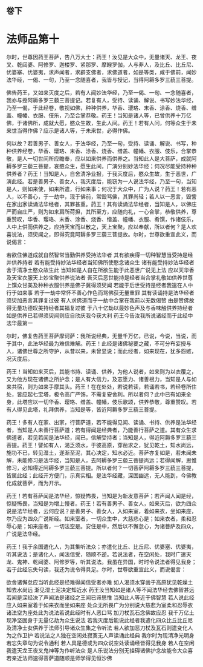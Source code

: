 <hgroup>
  <h2>卷下</h2>
  <h1>法师品第十</h1>
</hgroup>
<p>
  尔时，世尊因药王菩萨，告八万大士：药王！汝见是大众中，无量诸天、龙王、夜叉、乾闼婆、阿修罗、迦楼罗、紧那罗、摩睺罗伽，人与非人，及比丘、比丘尼、优婆塞、优婆夷，求声闻者，求辟支佛者，求佛道者，如是等类，咸于佛前，闻妙法华经，一偈、一句，乃至一念随喜者，我皆与授记，当得阿耨多罗三藐三菩提。
</p>
<p>
  佛告药王，又如来灭度之后，若有人闻妙法华经，乃至一偈、一句、一念随喜者，我亦与授阿耨多罗三藐三菩提记。若复有人，受持、读诵、解说、书写妙法华经，乃至一偈，于此经卷，敬视如佛，种种供养，华香、璎珞、末香、涂香、烧香、缯盖、幢幡、衣服、伎乐，乃至合掌恭敬。药王！当知是诸人等，已曾供养十万亿佛，于诸佛所，成就大愿，愍众生故，生此人间。药王！若有人问，何等众生于未来世当得作佛？应示是诸人等，于未来世，必得作佛。
</p>
<p>
  何以故？若善男子、善女人，于法华经，乃至一句，受持、读诵、解说、书写，种种供养经卷，华香、璎珞、末香、涂香、烧香、缯盖、幢幡、衣服、伎乐，合掌恭敬，是人一切世间所应瞻奉，应以如来供养而供养之。当知此人是大菩萨，成就阿耨多罗三藐三菩提，哀愍众生，愿生此间，广演分别妙法华经；何况尽能受持种种供养者？药王！当知是人，自舍清净业报，于我灭度后，愍众生故，生于恶世，广演此经。若是善男子、善女人，我灭度后，能窃为一人说法华经，乃至一句，当知是人，则如来使，如来所遣，行如来事；何况于大众中，广为人说？药王！若有恶人，以不善心，于一劫中，现于佛前，常毁骂佛，其罪尚轻；若人以一恶言，毁訾在家出家读诵法华经者，其罪甚重。药王！其有读诵法华经者，当知是人，以佛庄严而自庄严，则为如来肩所荷担，其所至方，应随向礼，一心合掌，恭敬供养，尊重赞叹，华香、璎珞、末香、涂香、烧香、缯盖、幢幡、衣服、肴馔，作诸伎乐，人中上供而供养之，应持天宝而以散之，天上宝聚，应以奉献，所以者何？是人欢喜说法，须臾闻之，即得究竟阿耨多罗三藐三菩提故。尔时，世尊欲重宣此义，而说偈言：
</p>
<div class="commentary">
  <span>若欲住佛道</span
  ><span>成就自然智</span
  ><span>常当勤供养</span
  ><span>受持法华者</span>
  <span>其有欲疾得</span
  ><span>一切种智慧</span
  ><span>当受持是经</span
  ><span>并供养持者</span>
  <span>若有能受持</span
  ><span>妙法华经者</span
  ><span>当知佛所使</span
  ><span>愍念诸众生</span>
  <span>诸有能受持</span
  ><span>妙法华经者</span
  ><span>舍于清净土</span
  ><span>愍众故生此</span>
  <span>当知如是人</span
  ><span>自在所欲生</span
  ><span>能于此恶世</span
  ><span>广说无上法</span>
  <span>应以天华香</span
  ><span>及天宝衣服</span
  ><span>天上妙宝聚</span
  ><span>供养说法者</span>
  <span>吾灭后恶世</span
  ><span>能持是经者</span
  ><span>当合掌礼敬</span
  ><span>如供养世尊</span>
  <span>上馔众甘美</span
  ><span>及种种衣服</span
  ><span>供养是佛子</span
  ><span>冀得须臾闻</span>
  <span>若能于后世</span
  ><span>受持是经者</span
  ><span>我遣在人中</span
  ><span>行于如来事</span>
  <span>若于一劫中</span
  ><span>常怀不善心</span
  ><span>作色而骂佛</span
  ><span>获无量重罪</span>
  <span>其有读诵持</span
  ><span>是法华经者</span
  ><span>须臾加恶言</span
  ><span>其罪复过彼</span>
  <span>有人求佛道</span
  ><span>而于一劫中</span
  ><span>合掌在我前</span
  ><span>以无数偈赞</span>
  <span>由是赞佛故</span
  ><span>得无量功德</span
  ><span>叹美持经者</span
  ><span>其福复过彼</span>
  <span>于八十亿劫</span
  ><span>以最妙色声</span
  ><span>及与香味触</span
  ><span>供养持经者</span>
  <span>如是供养已</span
  ><span>若得须臾闻</span
  ><span>则应自欣庆</span
  ><span>我今获大利</span>
  <span>药王今告汝</span
  ><span>我所说诸经</span
  ><span>而于此经中</span
  ><span>法华最第一</span>
</div>
<p>
  尔时，佛复告药王菩萨摩诃萨：我所说经典，无量千万亿，已说，今说，当说，而于其中，此法华经最为难信难解。药王！此经是诸佛秘要之藏，不可分布妄授与人，诸佛世尊之所守护，从昔以来，未曾显说；而此经者，如来现在，犹多怨嫉，况灭度后。
</p>
<p>
  药王！当知如来灭后，其能书持、读诵、供养，为他人说者，如来则为以衣覆之，又为他方现在诸佛之所护念；是人有大信力，及志愿力、诸善根力，当知是人与如来共宿，则为如来手摩其头。药王！在在处处，若说若读，若诵若书，若经卷所住处，皆应起七宝塔，极令高广严饰，不需复安舍利。所以者何？此中已有如来全身，此塔应以一切华香、璎珞、缯盖、幢幡，伎乐歌颂，供养恭敬，尊重赞叹。若有人得见此塔，礼拜供养，当知是等，皆近阿耨多罗三藐三菩提。
</p>
<p>
  药王！多有人在家、出家，行菩萨道，若不能得见闻、读诵、书持、供养是法华经者，当知是人未善行菩萨道；若有得闻是经典者，乃能善行菩萨之道。其有众生求佛道者，若见若闻是法华经，闻已，信解受持者；当知是人，得近阿耨多罗三藐三菩提。药王！譬如有人，渴乏须水，于彼高原，穿凿求之，犹见乾土，知水尚远，施功不已，转见湿土，遂渐至泥，其心决定，知水必近。菩萨亦复如是，若未闻未解，未能修习是法华经，当知是人，去阿耨多罗三藐三菩提尚远；若得闻解，思惟修习，必知得近阿耨多罗三藐三菩提。所以者何？一切菩萨阿耨多罗三藐三菩提，皆属此经；此经开方便门，示真实相。是法华经藏，深固幽远，无人能到，今佛教化成就菩萨，而为开示。
</p>
<p>
  药王！若有菩萨闻是法华经，惊疑怖畏，当知是为新发意菩萨；若声闻人闻是经，惊疑怖畏，当知是为增上慢者。药王！若有善男子、善女人，如来灭后，欲为四众说是法华经者，云何应说？是善男子、善女人，入如来室，着如来衣，坐如来座，尔乃应为四众广说斯经。如来室者，一切众生中，大慈悲心是；如来衣者，柔和忍辱心是；如来座者，一切法空是。安住是中，然后以不懈怠心，为诸菩萨及四众，广说是法华经。
</p>
<p>
  药王！我于余国遣化人，为其集听法众；亦遣化比丘、比丘尼、优婆塞、优婆夷，听其说法；是诸化人，闻法信受，随顺不逆。若说法者，在空闲处，我时广遣天龙、鬼神、乾闼婆、阿修罗等，听其说法。我虽在异国，时时令说法者得见我身；若于此经忘失句读，我还为说令得具足。尔时，世尊欲重宣此义，而说偈言：
</p>
<div class="commentary">
  <span>欲舍诸懈怠</span
  ><span>应当听此经</span
  ><span>是经难得闻</span
  ><span>信受者亦难</span>
  <span>如人渴须水</span
  ><span>穿凿于高原</span
  ><span>犹见乾燥土</span
  ><span>知去水尚远</span>
  <span>渐见湿土泥</span
  ><span>决定知近水</span>
  <span>药王汝当知</span
  ><span>如是诸人等</span
  ><span>不闻法华经</span
  ><span>去佛智甚远</span>
  <span>若闻是深经</span
  ><span>决了声闻法</span
  ><span>是诸经之王</span
  ><span>闻已谛思惟</span>
  <span>当知此人等</span
  ><span>近于佛智慧</span>
  <span>若人说此经</span
  ><span>应入如来室</span
  ><span>着于如来衣</span
  ><span>而坐如来座</span>
  <span>处众无所畏</span
  ><span>广为分别说</span
  ><span>大慈悲为室</span
  ><span>柔和忍辱衣</span>
  <span>诸法空为座</span
  ><span>处此为说法</span
  ><span>若说此经时</span
  ><span>有人恶口骂</span>
  <span>加刀杖瓦石</span
  ><span>念佛故应忍</span>
  <span>我千万亿土</span
  ><span>现净坚固身</span
  ><span>于无量亿劫</span
  ><span>为众生说法</span>
  <span>若我灭度后</span
  ><span>能说此经者</span
  ><span>我遣化四众</span
  ><span>比丘比丘尼</span>
  <span>及清净士女</span
  ><span>供养于法师</span
  ><span>引导诸众生</span
  ><span>集之令听法</span>
  <span>若人欲加恶</span
  ><span>刀杖及瓦石</span
  ><span>则遣变化人</span
  ><span>为之作卫护</span>
  <span>若说法之人</span
  ><span>独在空闲处</span
  ><span>寂寞无人声</span
  ><span>读诵此经典</span>
  <span>我尔时为现</span
  ><span>清净光明身</span
  ><span>若忘失章句</span
  ><span>为说令通利</span>
  <span>若人具是德</span
  ><span>或为四众说</span
  ><span>空处读诵经</span
  ><span>皆得见我身</span>
  <span>若人在空闲</span
  ><span>我遣天龙王</span
  ><span>夜叉鬼神等</span
  ><span>为作听法众</span>
  <span>是人乐说法</span
  ><span>分别无挂碍</span
  ><span>诸佛护念故</span
  ><span>能令大众喜</span>
  <span>若亲近法师</span
  ><span>速得菩萨道</span
  ><span>随顺是师学</span
  ><span>得见恒沙佛</span>
</div>
